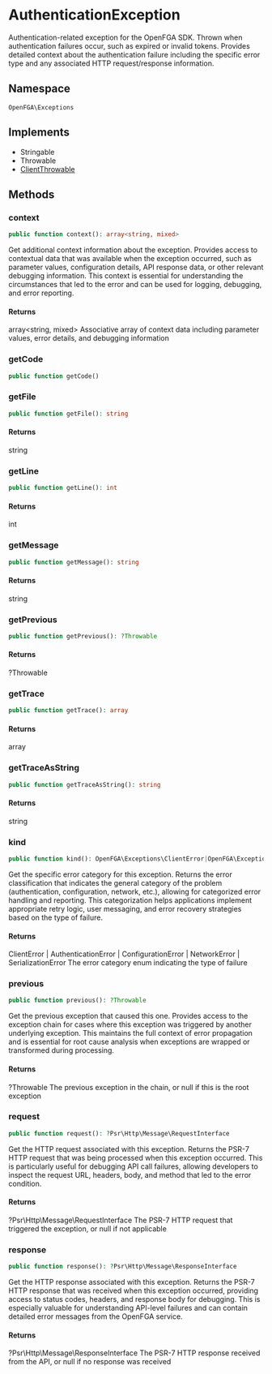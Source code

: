 # AuthenticationException

Authentication-related exception for the OpenFGA SDK. Thrown when authentication failures occur, such as expired or invalid tokens. Provides detailed context about the authentication failure including the specific error type and any associated HTTP request/response information.

## Namespace
`OpenFGA\Exceptions`

## Implements
* Stringable
* Throwable
* [ClientThrowable](Exceptions/ClientThrowable.md)



## Methods
### context


```php
public function context(): array<string, mixed>
```

Get additional context information about the exception. Provides access to contextual data that was available when the exception occurred, such as parameter values, configuration details, API response data, or other relevant debugging information. This context is essential for understanding the circumstances that led to the error and can be used for logging, debugging, and error reporting.


#### Returns
array&lt;string, mixed&gt;
 Associative array of context data including parameter values, error details, and debugging information

### getCode


```php
public function getCode()
```




### getFile


```php
public function getFile(): string
```



#### Returns
string

### getLine


```php
public function getLine(): int
```



#### Returns
int

### getMessage


```php
public function getMessage(): string
```



#### Returns
string

### getPrevious


```php
public function getPrevious(): ?Throwable
```



#### Returns
?Throwable

### getTrace


```php
public function getTrace(): array
```



#### Returns
array

### getTraceAsString


```php
public function getTraceAsString(): string
```



#### Returns
string

### kind


```php
public function kind(): OpenFGA\Exceptions\ClientError|OpenFGA\Exceptions\AuthenticationError|OpenFGA\Exceptions\ConfigurationError|OpenFGA\Exceptions\NetworkError|OpenFGA\Exceptions\SerializationError
```

Get the specific error category for this exception. Returns the error classification that indicates the general category of the problem (authentication, configuration, network, etc.), allowing for categorized error handling and reporting. This categorization helps applications implement appropriate retry logic, user messaging, and error recovery strategies based on the type of failure.


#### Returns
ClientError | AuthenticationError | ConfigurationError | NetworkError | SerializationError
 The error category enum indicating the type of failure

### previous


```php
public function previous(): ?Throwable
```

Get the previous exception that caused this one. Provides access to the exception chain for cases where this exception was triggered by another underlying exception. This maintains the full context of error propagation and is essential for root cause analysis when exceptions are wrapped or transformed during processing.


#### Returns
?Throwable
 The previous exception in the chain, or null if this is the root exception

### request


```php
public function request(): ?Psr\Http\Message\RequestInterface
```

Get the HTTP request associated with this exception. Returns the PSR-7 HTTP request that was being processed when this exception occurred. This is particularly useful for debugging API call failures, allowing developers to inspect the request URL, headers, body, and method that led to the error condition.


#### Returns
?Psr\Http\Message\RequestInterface
 The PSR-7 HTTP request that triggered the exception, or null if not applicable

### response


```php
public function response(): ?Psr\Http\Message\ResponseInterface
```

Get the HTTP response associated with this exception. Returns the PSR-7 HTTP response that was received when this exception occurred, providing access to status codes, headers, and response body for debugging. This is especially valuable for understanding API-level failures and can contain detailed error messages from the OpenFGA service.


#### Returns
?Psr\Http\Message\ResponseInterface
 The PSR-7 HTTP response received from the API, or null if no response was received

